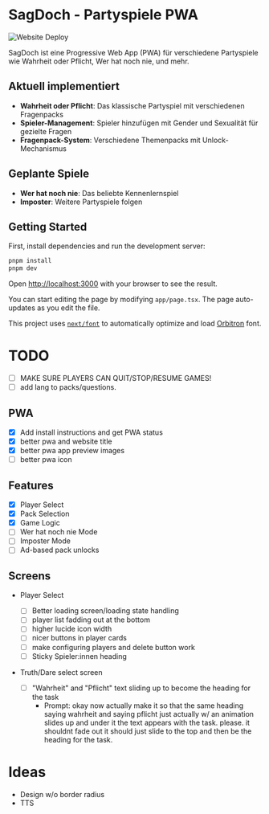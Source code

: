 # SagDoch - Partyspiele PWA

![Website Deploy](https://deploy-badge.vercel.app/?url=http%3A%2F%2Fsagdoch.luiskisters.com&name=SagDoch)

SagDoch ist eine Progressive Web App (PWA) für verschiedene Partyspiele wie Wahrheit oder Pflicht, Wer hat noch nie, und mehr.

## Aktuell implementiert

- **Wahrheit oder Pflicht**: Das klassische Partyspiel mit verschiedenen Fragenpacks
- **Spieler-Management**: Spieler hinzufügen mit Gender und Sexualität für gezielte Fragen
- **Fragenpack-System**: Verschiedene Themenpacks mit Unlock-Mechanismus

## Geplante Spiele

- **Wer hat noch nie**: Das beliebte Kennenlernspiel
- **Imposter**: Weitere Partyspiele folgen

## Getting Started

First, install dependencies and run the development server:

```bash
pnpm install
pnpm dev
```

Open [http://localhost:3000](http://localhost:3000) with your browser to see the result.

You can start editing the page by modifying `app/page.tsx`. The page auto-updates as you edit the file.

This project uses [`next/font`](https://nextjs.org/docs/app/building-your-application/optimizing/fonts) to automatically optimize and load [Orbitron](https://fonts.google.com/specimen/Orbitron) font.

# TODO

- [ ] MAKE SURE PLAYERS CAN QUIT/STOP/RESUME GAMES!
- [ ] add lang to packs/questions.

## PWA

- [x] Add install instructions and get PWA status
- [x] better pwa and website title
- [x] better pwa app preview images
- [ ] better pwa icon

## Features

- [x] Player Select
- [x] Pack Selection
- [x] Game Logic
- [ ] Wer hat noch nie Mode
- [ ] Imposter Mode
- [ ] Ad-based pack unlocks

## Screens

- Player Select

  - [ ] Better loading screen/loading state handling
  - [ ] player list fadding out at the bottom
  - [ ] higher lucide icon width
  - [ ] nicer buttons in player cards
  - [ ] make configuring players and delete button work
  - [ ] Sticky Spieler:innen heading

- Truth/Dare select screen
  - [ ] "Wahrheit" and "Pflicht" text sliding up to become the heading for the task
    - Prompt: okay now actually make it so that the same heading saying wahrheit and saying pflicht just actually w/ an animation slides up and under it the text appears with the task. please. it shouldnt fade out it should just slide to the top and then be the heading for the task.

# Ideas

- Design w/o border radius
- TTS
